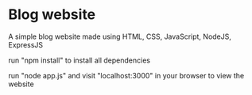# Blog website

A simple blog website made using HTML, CSS, JavaScript, NodeJS, ExpressJS

run "npm install" to install all dependencies

run "node app.js" and visit "localhost:3000" in your browser to view the website
